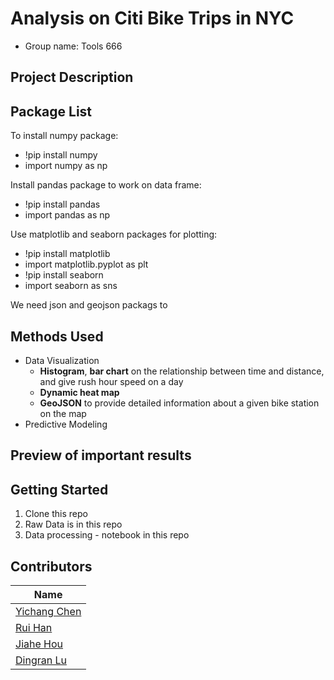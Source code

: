 # Analysis on Citi Bike Trips in NYC
- Group name: Tools 666         

Project Description
-------------------



Package List
-----------------------
To install numpy package:
- !pip install numpy
- import numpy as np

Install pandas package to work on data frame:
- !pip install pandas
- import pandas as np

Use matplotlib and seaborn packages for plotting:
- !pip install matplotlib
- import matplotlib.pyplot as plt
- !pip install seaborn
- import seaborn as sns

We need json and geojson packags to 

Methods Used
------------
- Data Visualization 
  - **Histogram**, **bar chart** on the relationship between time and distance, and give rush hour speed on a day
  - **Dynamic heat map**
  - **GeoJSON** to provide detailed information about a given bike station on the map
- Predictive Modeling


Preview of important results 
------------------


Getting Started
------------------
1. Clone this repo
2. Raw Data is in this repo
3. Data processing - notebook in this repo


Contributors
------------------
|Name     |  
|---------|
|[Yichang Chen](https://github.com/[yichangchen1030])| 
|[Rui Han](https://github.com/[harry0107100]) | 
|[Jiahe Hou](https://github.com/[jiahehousherry]) | 
|[Dingran Lu](https://github.com/[LDRRRR]) | 
